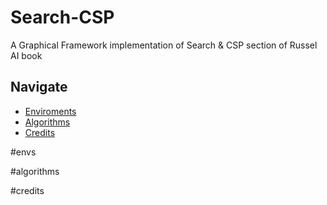 # Search-CSP
A Graphical Framework implementation of Search &amp; CSP section of Russel AI book



## Navigate

* [Enviroments](#envs)
* [Algorithms](#algorithms)
* [Credits](#credits)




#envs



#algorithms



#credits
